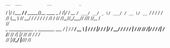     __  ___           __            _            
   /  |/  /___ ______/ /____  _____(_)___  ____ _
  / /|_/ / __ `/ ___/ __/ _ \/ ___/ / __ \/ __ `/
 / /  / / /_/ (__  ) /_/  __/ /  / / / / / /_/ / 
/_/  /_/\__,_/____/\__/\___/_/  /_/_/ /_/\__, /  
                                        /____/   
    _   ____________ _    ________  ___
   / | / / ____/ __ \ |  / /  _/  |/  /
  /  |/ / __/ / / / / | / // // /|_/ / 
 / /|  / /___/ /_/ /| |/ // // /  / /  
/_/ |_/_____/\____/ |___/___/_/  /_/   
                                       

